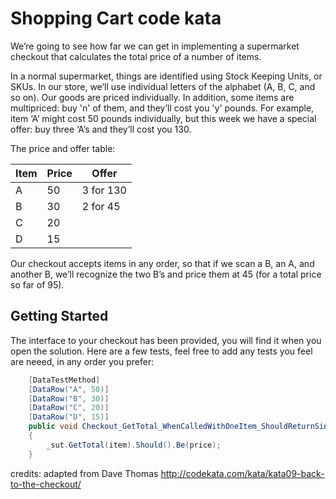 # Shopping Cart code kata

We’re going to see how far we can get in implementing a supermarket checkout that calculates the total price of a number of items. 

In a normal supermarket, things are identified using Stock Keeping Units, or SKUs. In our store, we’ll use individual letters of the alphabet (A, B, C, and so on). Our goods are priced individually. In addition, some items are multipriced: buy 'n' of them, and they’ll cost you 'y' pounds. For example, item ‘A’ might cost 50 pounds individually, but this week we have a special offer: buy three ‘A’s and they’ll cost you 130. 

The price and offer table:

|Item|Price|Offer     |
|----|-----|----------|
|A   |50   |3 for 130 |
|B   |30   |2 for 45  |
|C   |20   |          |
|D   |15   |          |

Our checkout accepts items in any order, so that if we scan a B, an A, and another B, we’ll recognize the two B’s and price them at 45 (for a total price so far of 95).

## Getting Started

The interface to your checkout has been provided, you will find it when you open the solution. Here are a few tests, feel free to add any tests you feel are neeed, in any order you prefer:

``` csharp
	[DataTestMethod]
	[DataRow("A", 50)]
	[DataRow("B", 30)]
	[DataRow("C", 20)]
	[DataRow("D", 15)]
	public void Checkout_GetTotal_WhenCalledWithOneItem_ShouldReturnSingleItemPrice(string item, double price)
	{
		_sut.GetTotal(item).Should().Be(price);
	}
```

credits: adapted from Dave Thomas http://codekata.com/kata/kata09-back-to-the-checkout/